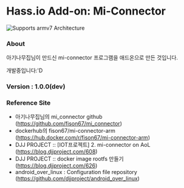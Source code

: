 # Hass.io Add-on: Mi-Connector 

![Supports armv7 Architecture][armv7-shield]

### About
아기나무집님이 만드신 mi-connector 프로그램을 애드온으로 만든 것입니다.

개발중입니다:'D

### Version : 1.0.0(dev)

### Reference Site
- 아기나무집님의 mi_connector github (https://github.com/fison67/mi_connector)
- dockerhub의 fison67/mi-connector-arm (https://hub.docker.com/r/fison67/mi-connector-arm)
- DJJ PROJECT :: [IOT프로젝트] 2. mi-connector on AoL (https://blog.djjproject.com/608)<br>
- DJJ PROJECT :: docker image rootfs 만들기 (https://blog.djjproject.com/626)<br>
- android_over_linux : Configuration file repository (https://github.com/djjproject/android_over_linux)

[forum]: https://cafe.naver.com/koreassistant
[github]: https://github.com/HAKorea/addons
[issue]: https://github.com/zooil/wallpadRS485/issues
[aarch64-shield]: https://img.shields.io/badge/aarch64-yes-green.svg
[amd64-shield]: https://img.shields.io/badge/amd64-yes-green.svg
[armhf-shield]: https://img.shields.io/badge/armhf-yes-green.svg
[armv7-shield]: https://img.shields.io/badge/armv7-yes-green.svg
[i386-shield]: https://img.shields.io/badge/i386-yes-green.svg
